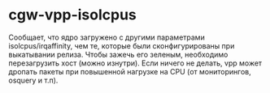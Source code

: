 # cgw-vpp-isolcpus

Сообщает, что ядро загружено с другими параметрами isolcpus/irqaffinity, чем те, которые были сконфигурированы при выкатывании релиза. Чтобы зажечь его зеленым, необходимо перезагрузить хост (можно изнутри). Если ничего не делать, vpp может дропать пакеты при повышенной нагрузке на CPU (от мониторингов, osquery и т.п).
